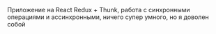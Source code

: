 Приложение на React Redux + Thunk, работа с синхронными операциями и ассинхронными, ничего супер умного, но я доволен собой
